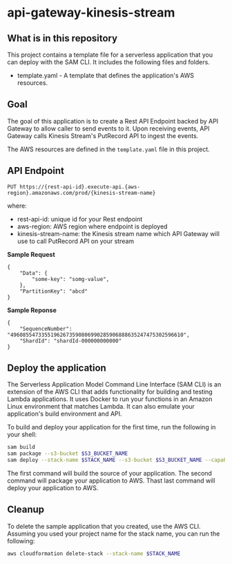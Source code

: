 # api-gateway-kinesis-stream


## What is in this repository
This project contains a template file for a serverless application that you can deploy with the SAM CLI. It includes the following files and folders.

- template.yaml - A template that defines the application's AWS resources.

## Goal
The goal of this application is to create a Rest API Endpoint backed by API Gateway to allow caller to send events to it. Upon receiving events, API Gateway calls Kinesis Stream's PutRecord API to ingest the events.

The AWS resources are defined in the `template.yaml` file in this project.

## API Endpoint

```
PUT https://{rest-api-id}.execute-api.{aws-region}.amazonaws.com/prod/{kinesis-stream-name}
```

where:
* rest-api-id: unique id for your Rest endpoint
* aws-region: AWS region where endpoint is deployed
* kinesis-stream-name: the Kinesis stream name which API Gateway will use to call PutRecord API on your stream

**Sample Request**

```
{
    "Data": {
        "some-key": "somg-value",
    },
    "PartitionKey": "abcd"
}
```

**Sample Reponse**

```
{
    "SequenceNumber": "49608554733551962673590806990285906888635247475302596610",
    "ShardId": "shardId-000000000000"
}
```


## Deploy the application

The Serverless Application Model Command Line Interface (SAM CLI) is an extension of the AWS CLI that adds functionality for building and testing Lambda applications. It uses Docker to run your functions in an Amazon Linux environment that matches Lambda. It can also emulate your application's build environment and API.


To build and deploy your application for the first time, run the following in your shell:

```bash
sam build
sam package --s3-bucket $S3_BUCKET_NAME
sam deploy --stack-name $STACK_NAME --s3-bucket $S3_BUCKET_NAME --capabilities CAPABILITY_IAM CAPABILITY_NAMED_IAM
```

The first command will build the source of your application. The second command will package your application to AWS. Thast last command will deploy your application to AWS.


## Cleanup

To delete the sample application that you created, use the AWS CLI. Assuming you used your project name for the stack name, you can run the following:

```bash
aws cloudformation delete-stack --stack-name $STACK_NAME
```

